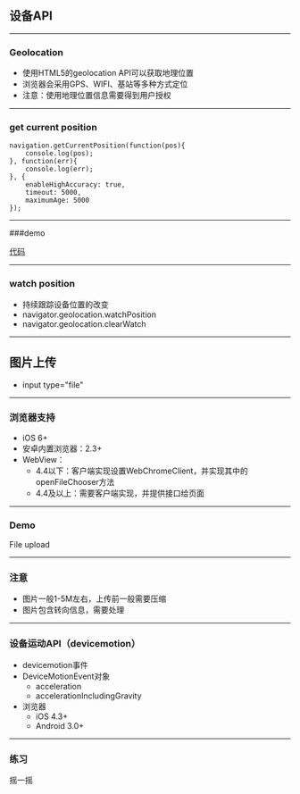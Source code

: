 ## 设备API

---

### Geolocation

* 使用HTML5的geolocation API可以获取地理位置
* 浏览器会采用GPS、WIFI、基站等多种方式定位
* 注意：使用地理位置信息需要得到用户授权

---

### get current position

```
navigation.getCurrentPosition(function(pos){
    console.log(pos);
}, function(err){
    console.log(err);
}, {
    enableHighAccuracy: true,
    timeout: 5000,
    maximumAge: 5000
});
```

---

###demo

[代码](http://output.jsbin.com/kuwuzi)

---

### watch position

* 持续跟踪设备位置的改变
* navigator.geolocation.watchPosition
* navigator.geolocation.clearWatch

---

## 图片上传

* input type="file"

---

### 浏览器支持

* iOS 6+
* 安卓内置浏览器：2.3+
* WebView：
    * 4.4以下：客户端实现设置WebChromeClient，并实现其中的openFileChooser方法
    * 4.4及以上：需要客户端实现，并提供接口给页面

---

### Demo

File upload

---

### 注意

* 图片一般1-5M左右，上传前一般需要压缩
* 图片包含转向信息，需要处理

---

### 设备运动API（devicemotion）

* devicemotion事件
* DeviceMotionEvent对象
    * acceleration
    * accelerationIncludingGravity
* 浏览器
    * iOS 4.3+
    * Android 3.0+

---

### 练习

摇一摇


